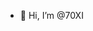 - 👋 Hi, I’m @70XI
<!---
70XI/70XI is a ✨ special ✨ repository because its `README.md` (this file) appears on your GitHub profile.
You can click the Preview link to take a look at your changes.
--->
